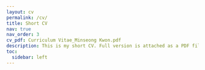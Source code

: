 ```yaml
---
layout: cv
permalink: /cv/
title: Short CV
nav: true
nav_order: 3
cv_pdf: Curriculum Vitae_Minseong Kwon.pdf
description: This is my short CV. Full version is attached as a PDF file.
toc:
  sidebar: left
---
```


